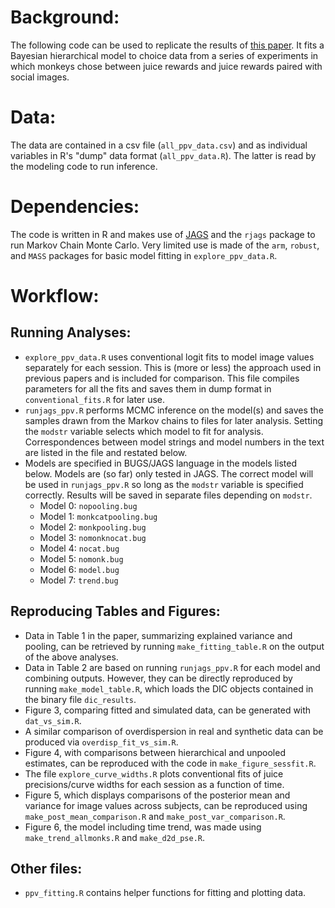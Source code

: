 # Background:
The following code can be used to replicate the results of [this paper](http://insert.link.here). It fits a Bayesian hierarchical model to choice data from a series of experiments in which monkeys chose between juice rewards and juice rewards paired with social images.

# Data:
The data are contained in a csv file (`all_ppv_data.csv`) and as individual variables in R's "dump" data format (`all_ppv_data.R`). The latter is read by the modeling code to run inference.

# Dependencies:
The code is written in R and makes use of [JAGS](http://mcmc-jags.sourceforge.net) and the `rjags` package to run Markov Chain Monte Carlo. Very limited use is made of the `arm`, `robust`, and `MASS` packages for basic model fitting in `explore_ppv_data.R`.

# Workflow:
## Running Analyses:
* `explore_ppv_data.R` uses conventional logit fits to model image values separately for each session. This is (more or less) the approach used in previous papers and is included for comparison. This file compiles parameters for all the fits and saves them in dump format in `conventional_fits.R` for later use.
* `runjags_ppv.R` performs MCMC inference on the model(s) and saves the samples drawn from the Markov chains to files for later analysis. Setting the `modstr` variable selects which model to fit for analysis. Correspondences between model strings and model numbers in the text are listed in the file and restated below. 
* Models are specified in BUGS/JAGS language in the models listed below. Models are (so far) only tested in JAGS. The correct model will be used in `runjags_ppv.R` so long as the `modstr` variable is specified correctly. Results will be saved in separate files depending on `modstr`. 
    - Model 0: `nopooling.bug`
    - Model 1: `monkcatpooling.bug`
    - Model 2: `monkpooling.bug`
    - Model 3: `nomonknocat.bug`
    - Model 4: `nocat.bug`
    - Model 5: `nomonk.bug`
    - Model 6: `model.bug`
    - Model 7: `trend.bug`

## Reproducing Tables and Figures:
* Data in Table 1 in the paper, summarizing explained variance and pooling, can be retrieved by running `make_fitting_table.R` on the output of the above analyses.
* Data in Table 2 are based on running `runjags_ppv.R` for each model and combining outputs. However, they can be directly reproduced by running `make_model_table.R`, which loads the DIC objects contained in the binary file `dic_results`.
* Figure 3, comparing fitted and simulated data, can be generated with `dat_vs_sim.R`.
* A similar comparison of overdispersion in real and synthetic data can be produced via `overdisp_fit_vs_sim.R`.
* Figure 4, with comparisons between hierarchical and unpooled estimates, can be reproduced with the code in `make_figure_sessfit.R`.
* The file `explore_curve_widths.R` plots conventional fits of juice precisions/curve widths for each session as a function of time.
* Figure 5, which displays comparisons of the posterior mean and variance for image values across subjects, can be reproduced using `make_post_mean_comparison.R` and `make_post_var_comparison.R`.
* Figure 6, the model including time trend, was made using `make_trend_allmonks.R` and `make_d2d_pse.R`.

## Other files:
* `ppv_fitting.R` contains helper functions for fitting and plotting data. 
 
